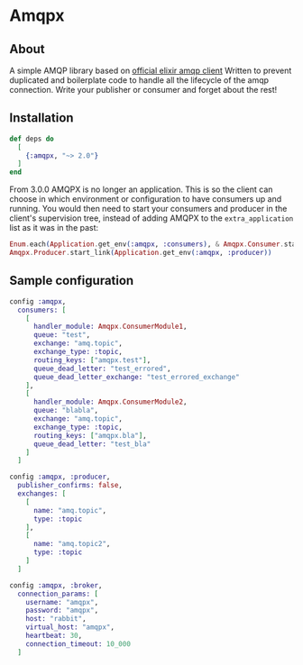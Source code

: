 Amqpx
=========

## About
A simple AMQP library based on [official elixir amqp client](https://hex.pm/packages/amqp)
Written to prevent duplicated and boilerplate code to handle all the lifecycle of the amqp connection. Write your publisher or consumer and forget about the rest!

## Installation

```elixir
def deps do
  [
    {:amqpx, "~> 2.0"}
  ]
end
```

From 3.0.0 AMQPX is no longer an application. This is so the client can choose in which environment or configuration to have consumers up and running.
You would then need to start your consumers and producer in the client's supervision tree, instead of adding AMQPX to the `extra_application` list as it was in the past:

```elixir
Enum.each(Application.get_env(:amqpx, :consumers), & Amqpx.Consumer.start_link(&1))
Amqpx.Producer.start_link(Application.get_env(:amqpx, :producer))

```

## Sample configuration

```elixir
config :amqpx,
  consumers: [
    [
      handler_module: Amqpx.ConsumerModule1,
      queue: "test",
      exchange: "amq.topic",
      exchange_type: :topic,
      routing_keys: ["amqpx.test"],
      queue_dead_letter: "test_errored",
      queue_dead_letter_exchange: "test_errored_exchange"
    ],
    [
      handler_module: Amqpx.ConsumerModule2,
      queue: "blabla",
      exchange: "amq.topic",
      exchange_type: :topic,
      routing_keys: ["amqpx.bla"],
      queue_dead_letter: "test_bla"
    ]
  ]

config :amqpx, :producer,
  publisher_confirms: false,
  exchanges: [
    [
      name: "amq.topic",
      type: :topic
    ],
    [
      name: "amq.topic2",
      type: :topic
    ]
  ]

config :amqpx, :broker,
  connection_params: [
    username: "amqpx",
    password: "amqpx",
    host: "rabbit",
    virtual_host: "amqpx",
    heartbeat: 30,
    connection_timeout: 10_000
  ]
```
